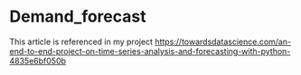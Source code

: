 # Demand_forecast
 This article is referenced in my project
 https://towardsdatascience.com/an-end-to-end-project-on-time-series-analysis-and-forecasting-with-python-4835e6bf050b
